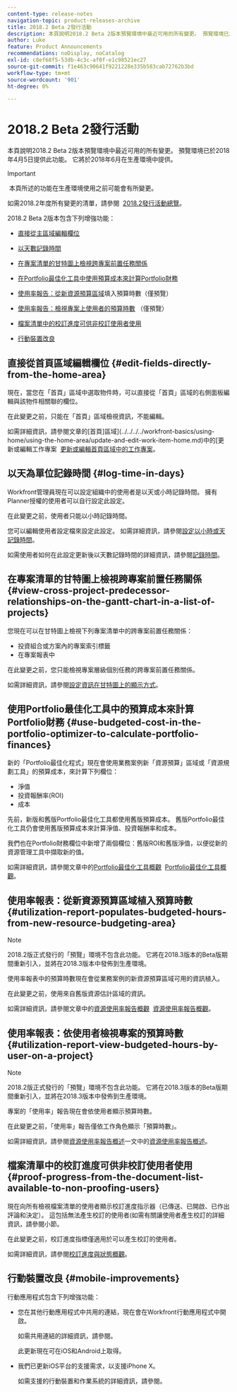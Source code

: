 ```yaml
---
content-type: release-notes
navigation-topic: product-releases-archive
title: 2018.2 Beta 2發行活動
description: 本頁說明2018.2 Beta 2版本預覽環境中最近可用的所有變更。 預覽環境已於2018年4月5日提供此功能。 它將於2018年6月在生產環境中提供。
author: Luke
feature: Product Announcements
recommendations: noDisplay, noCatalog
exl-id: c8ef68f5-53db-4c3c-af0f-e1c98521ec27
source-git-commit: f1e463c90641f9221228e335b583cab72762b3bd
workflow-type: tm+mt
source-wordcount: '901'
ht-degree: 0%

---
```


# 2018.2 Beta 2發行活動

本頁說明2018.2 Beta 2版本預覽環境中最近可用的所有變更。 預覽環境已於2018年4月5日提供此功能。 它將於2018年6月在生產環境中提供。

>[!IMPORTANT]
>
> 本頁所述的功能在生產環境使用之前可能會有所變更。

如需2018.2年度所有變更的清單，請參閱  [2018.2發行活動總覽](../../../../product-announcements/product-releases/quarterly-release-archive/2018.2-release-activity/2018-2-release-activity-overview.md)。

2018.2 Beta 2版本包含下列增強功能：

* [直接從主區域編輯欄位](#edit-fields-directly-from-the-home-area)
* [以天數記錄時間](#log-time-in-days)
* [在專案清單的甘特圖上檢視跨專案前置任務關係](#view-cross-project-predecessor-relationships-on-the-gantt-chart-in-a-list-of-projects)
* [在Portfolio最佳化工具中使用預算成本來計算Portfolio財務](#use-budgeted-cost-in-the-portfolio-optimizer-to-calculate-portfolio-finances)
* [使用率報告：從新資源預算區域](#utilization-report-populates-budgeted-hours-from-new-resource-budgeting-area)填入預算時數（僅預覽）

* [使用率報告：檢視專案上使用者的預算時數](#utilization-report-view-budgeted-hours-by-user-on-a-project) （僅預覽）

* [檔案清單中的校訂進度可供非校訂使用者使用](#proof-progress-from-the-document-list-available-to-non-proofing-users)
* [行動裝置改良](#mobile-improvements)

## 直接從首頁區域編輯欄位 {#edit-fields-directly-from-the-home-area}

現在，當您在「首頁」區域中選取物件時，可以直接從「首頁」區域的右側面板編輯與該物件相關聯的欄位。 

在此變更之前，只能在「首頁」區域檢視資訊，不能編輯。

如需詳細資訊，請參閱文章的[首頁]區域](../../../../workfront-basics/using-home/using-the-home-area/update-and-edit-work-item-home.md)中的[更新或編輯工作專案  [更新或編輯首頁區域中的工作專案](../../../../workfront-basics/using-home/using-the-home-area/update-and-edit-work-item-home.md)。

## 以天為單位記錄時間 {#log-time-in-days}

Workfront管理員現在可以設定組織中的使用者是以天或小時記錄時間。 擁有Planner授權的使用者可以自行設定此設定。

在此變更之前，使用者只能以小時記錄時間。

您可以編輯使用者設定檔來設定此設定。 如需詳細資訊，請參閱[設定以小時或天記錄時間](../../../../timesheets/config-timesheet-prefs/config-time-logged-hrs-days.md)。

如需使用者如何在此設定更新後以天數記錄時間的詳細資訊，請參閱[記錄時間](../../../../timesheets/create-and-manage-timesheets/log-time.md)。

## 在專案清單的甘特圖上檢視跨專案前置任務關係 {#view-cross-project-predecessor-relationships-on-the-gantt-chart-in-a-list-of-projects}

您現在可以在甘特圖上檢視下列專案清單中的跨專案前置任務關係：

* 投資組合或方案內的專案索引標籤
* 在專案報表中

在此變更之前，您只能檢視專案層級個別任務的跨專案前置任務關係。

如需詳細資訊，請參閱[設定資訊在甘特圖上的顯示方式](../../../../manage-work/gantt-chart/use-the-gantt-chart/configure-info-on-gantt-chart.md)。 

## 使用Portfolio最佳化工具中的預算成本來計算Portfolio財務 {#use-budgeted-cost-in-the-portfolio-optimizer-to-calculate-portfolio-finances}

新的「Portfolio最佳化程式」現在會使用業務案例新「資源預算」區域或「資源規劃工具」的預算成本，來計算下列欄位：

* 淨值
* 投資報酬率(ROI)
* 成本

先前，新版和舊版Portfolio最佳化工具都使用舊版預算成本。 舊版Portfolio最佳化工具仍會使用舊版預算成本來計算淨值、投資報酬率和成本。

我們也在Portfolio財務欄位中新增了兩個欄位：舊版ROI和舊版淨值，以便從新的資源管理工具中擷取新的值。

如需詳細資訊，請參閱文章中的[Portfolio最佳化工具概觀](../../../../manage-work/portfolios/portfolio-optimizer/portfolio-optimizer-overview.md)  [Portfolio最佳化工具概觀](../../../../manage-work/portfolios/portfolio-optimizer/portfolio-optimizer-overview.md)。

## 使用率報表：從新資源預算區域植入預算時數 {#utilization-report-populates-budgeted-hours-from-new-resource-budgeting-area}

>[!NOTE]
>
>2018.2版正式發行的「預覽」環境不包含此功能。 它將在2018.3版本的Beta版期間重新引入，並將在2018.3版本中發佈到生產環境。 

使用率報表中的預算時數現在會從業務案例的新資源預算區域可用的資訊植入。

在此變更之前，使用來自舊版資源估計區域的資訊。

如需詳細資訊，請參閱文章中的[資源使用率報告概觀](../../../../reports-and-dashboards/reports/using-built-in-reports/resource-utilization-report.md)  [資源使用率報告概觀](../../../../reports-and-dashboards/reports/using-built-in-reports/resource-utilization-report.md)。

## 使用率報表：依使用者檢視專案的預算時數 {#utilization-report-view-budgeted-hours-by-user-on-a-project}

>[!NOTE]
>
>2018.2版正式發行的「預覽」環境不包含此功能。 它將在2018.3版本的Beta版期間重新引入，並將在2018.3版本中發佈到生產環境。 

專案的「使用率」報告現在會依使用者顯示預算時數。

在此變更之前，「使用率」報告僅依工作角色顯示「預算時數」。 

如需詳細資訊，請參閱[資源使用率報告概述](../../../../reports-and-dashboards/reports/using-built-in-reports/resource-utilization-report.md)一文中的[資源使用率報告概述](../../../../reports-and-dashboards/reports/using-built-in-reports/resource-utilization-report.md)。

## 檔案清單中的校訂進度可供非校訂使用者使用 {#proof-progress-from-the-document-list-available-to-non-proofing-users}

現在向所有檢視檔案清單的使用者顯示校訂進度指示器（已傳送、已開啟、已作出評論和決定）。 這包括無法產生校訂的使用者(如需有關讓使用者產生校訂的詳細資訊，請參閱小節。

在此變更之前，校訂進度指標僅適用於可以產生校訂的使用者。

如需詳細資訊，請參閱[校訂進度與狀態概觀](../../../../review-and-approve-work/proofing/proofing-overview/view-progress-status-proof.md)。

## 行動裝置改良 {#mobile-improvements}

行動應用程式包含下列增強功能：

* 您在其他行動應用程式中共用的連結，現在會在Workfront行動應用程式中開啟。

  如需共用連結的詳細資訊，請參閱。

  此更新現在可在iOS和Android上取得。

* 我們已更新iOS平台的支援需求，以支援iPhone X。

  如需支援的行動裝置和作業系統的詳細資訊，請參閱。 
